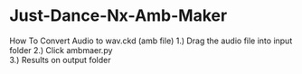 # Just-Dance-Nx-Amb-Maker
How To Convert Audio to wav.ckd (amb file)
1.) Drag the audio file into input folder
2.) Click ambmaer.py \
3.) Results on output folder

